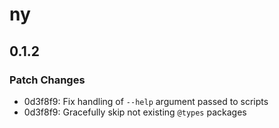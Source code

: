 # ny

## 0.1.2

### Patch Changes

- 0d3f8f9: Fix handling of `--help` argument passed to scripts
- 0d3f8f9: Gracefully skip not existing `@types` packages
